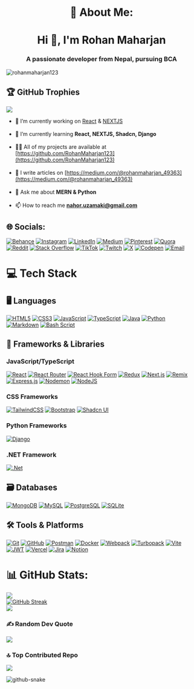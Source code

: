 <h1 align ="center">💫 About Me:</h1>

<h1 align="center">Hi 👋, I'm Rohan Maharjan</h1>

<h3 align="center">A passionate developer from Nepal, pursuing BCA</h3>

<p align="left"> <img src="https://komarev.com/ghpvc/?username=rohanmaharjan123&label=Profile%20views&color=0e75b6&style=flat" alt="rohanmaharjan123" /> </p>

## 🏆 GitHub Trophies
![](https://github-profile-trophy.vercel.app/?username=rohanmaharjan123&theme=radical&no-frame=false&no-bg=true&margin-w=4)

- 🔭 I’m currently working on [React](https://react.dev) & [NEXTJS](https://nextjs.org/docs)<br><br>
- 🌱 I’m currently learning **React, NEXTJS, Shadcn, Django**<br><br>
- 👨‍💻 All of my projects are available at [https://github.com/RohanMaharjan123](https://github.com/RohanMaharjan123)<br><br>
- 📝 I write articles on [https://medium.com/@rohanmaharjan_49363](https://medium.com/@rohanmaharjan_49363)<br><br>
- 💬 Ask me about **MERN & Python**<br><br>
- 📫 How to reach me **nahor.uzamaki@gmail.com**<br>

## 🌐 Socials:

[![Behance](https://img.shields.io/badge/Behance-1769ff?logo=behance&logoColor=white)](https://behance.net/nahoruzamaki)
[![Instagram](https://img.shields.io/badge/Instagram-%23E4405F.svg?logo=Instagram&logoColor=white)](https://instagram.com/rohan_maharjan_rose)
[![LinkedIn](https://img.shields.io/badge/LinkedIn-%230077B5.svg?logo=linkedin&logoColor=white)](https://linkedin.com/in/rohan-maharjan2)
[![Medium](https://img.shields.io/badge/Medium-12100E?logo=medium&logoColor=white)](https://medium.com/@rohanmaharjan_49363)
[![Pinterest](https://img.shields.io/badge/Pinterest-%23E60023.svg?logo=Pinterest&logoColor=white)](https://pinterest.com/nahoruzamaki)
[![Quora](https://img.shields.io/badge/Quora-%23B92B27.svg?logo=Quora&logoColor=white)](https://quora.com/profile/Rohan%20Maharjan)
[![Reddit](https://img.shields.io/badge/Reddit-%23FF4500.svg?logo=Reddit&logoColor=white)](https://reddit.com/user/Rohan_Maharjan)
[![Stack Overflow](https://img.shields.io/badge/-Stackoverflow-FE7A16?logo=stack-overflow&logoColor=white)](https://stackoverflow.com/users/rohan-maharjan)
[![TikTok](https://img.shields.io/badge/TikTok-%23000000.svg?logo=TikTok&logoColor=white)](https://tiktok.com/@rohan_maharjan123)
[![Twitch](https://img.shields.io/badge/Twitch-%239146FF.svg?logo=Twitch&logoColor=white)](https://twitch.tv/rohan_maharjan)
[![X](https://img.shields.io/badge/X-black.svg?logo=X&logoColor=white)](https://x.com/NahorUzumaki)
[![Codepen](https://img.shields.io/badge/Codepen-000000?logo=codepen&logoColor=white)](https://codepen.io/rohanmaharjan123)
[![Email](https://img.shields.io/badge/Email-D14836?logo=gmail&logoColor=white)](mailto:nahor.uzamaki@gmail.com)

# 💻 Tech Stack

## 🖥️ Languages

[![HTML5](https://img.shields.io/badge/html5-%23E34F26.svg?style=for-the-badge&logo=html5&logoColor=white)](https://developer.mozilla.org/en-US/docs/Web/HTML)
[![CSS3](https://img.shields.io/badge/css3-%231572B6.svg?style=for-the-badge&logo=css3&logoColor=white)](https://developer.mozilla.org/en-US/docs/Web/CSS)
[![JavaScript](https://img.shields.io/badge/javascript-%23323330.svg?style=for-the-badge&logo=javascript&logoColor=%23F7DF1E)](https://developer.mozilla.org/en-US/docs/Web/JavaScript)
[![TypeScript](https://img.shields.io/badge/typescript-%23007ACC.svg?style=for-the-badge&logo=typescript&logoColor=white)](https://www.typescriptlang.org)
[![Java](https://img.shields.io/badge/java-%23ED8B00.svg?style=for-the-badge&logo=openjdk&logoColor=white)](https://www.oracle.com/java/)
[![Python](https://img.shields.io/badge/python-3670A0?style=for-the-badge&logo=python&logoColor=ffdd54)](https://www.python.org)
[![Markdown](https://img.shields.io/badge/markdown-%23000000.svg?style=for-the-badge&logo=markdown&logoColor=white)](https://www.markdownguide.org)
[![Bash Script](https://img.shields.io/badge/bash_script-%23121011.svg?style=for-the-badge&logo=gnu-bash&logoColor=white)](https://www.gnu.org/software/bash/)

## 🚀 Frameworks & Libraries

### JavaScript/TypeScript

[![React](https://img.shields.io/badge/react-%2320232a.svg?style=for-the-badge&logo=react&logoColor=%2361DAFB)](https://react.dev)
[![React Router](https://img.shields.io/badge/React_Router-CA4245?style=for-the-badge&logo=react-router&logoColor=white)](https://reactrouter.com)
[![React Hook Form](https://img.shields.io/badge/React%20Hook%20Form-%23EC5990.svg?style=for-the-badge&logo=reacthookform&logoColor=white)](https://react-hook-form.com)
[![Redux](https://img.shields.io/badge/redux-%23593d88.svg?style=for-the-badge&logo=redux&logoColor=white)](https://redux.js.org)
[![Next.js](https://img.shields.io/badge/Next.js-%23000000.svg?style=for-the-badge&logo=next.js&logoColor=white)](https://nextjs.org)
[![Remix](https://img.shields.io/badge/remix-%23000.svg?style=for-the-badge&logo=remix&logoColor=white)](https://remix.run)
[![Express.js](https://img.shields.io/badge/express.js-%23404d59.svg?style=for-the-badge&logo=express&logoColor=%2361DAFB)](https://expressjs.com)
[![Nodemon](https://img.shields.io/badge/NODEMON-%23323330.svg?style=for-the-badge&logo=nodemon&logoColor=%BBDEAD)](https://nodemon.io)
[![NodeJS](https://img.shields.io/badge/node.js-6DA55F?style=for-the-badge&logo=node.js&logoColor=white)](https://nodejs.org/en)

### CSS Frameworks

[![TailwindCSS](https://img.shields.io/badge/tailwindcss-%2338B2AC.svg?style=for-the-badge&logo=tailwind-css&logoColor=white)](https://tailwindcss.com)
[![Bootstrap](https://img.shields.io/badge/bootstrap-%238511FA.svg?style=for-the-badge&logo=bootstrap&logoColor=white)](https://getbootstrap.com)
[![Shadcn UI](https://img.shields.io/badge/Shadcn_UI-%23121011.svg?style=for-the-badge&logo=react&logoColor=white)](https://ui.shadcn.com)

### Python Frameworks

[![Django](https://img.shields.io/badge/django-%23092E20.svg?style=for-the-badge&logo=django&logoColor=white)](https://www.djangoproject.com)

### .NET Framework

[![.Net](https://img.shields.io/badge/.NET-5C2D91?style=for-the-badge&logo=.net&logoColor=white)](https://dotnet.microsoft.com/en-us/)

## 🗃️ Databases

[![MongoDB](https://img.shields.io/badge/MongoDB-%234ea94b.svg?style=for-the-badge&logo=mongodb&logoColor=white)](https://www.mongodb.com)
[![MySQL](https://img.shields.io/badge/mysql-4479A1.svg?style=for-the-badge&logo=mysql&logoColor=white)](https://www.mysql.com)
[![PostgreSQL](https://img.shields.io/badge/PostgreSQL-%23336791.svg?style=for-the-badge&logo=postgresql&logoColor=white)](https://www.postgresql.org)
[![SQLite](https://img.shields.io/badge/SQLite-%2307405e.svg?style=for-the-badge&logo=sqlite&logoColor=white)](https://www.sqlite.org)

## 🛠️ Tools & Platforms

[![Git](https://img.shields.io/badge/git-%23F05033.svg?style=for-the-badge&logo=git&logoColor=white)](https://git-scm.com)
[![GitHub](https://img.shields.io/badge/github-%23121011.svg?style=for-the-badge&logo=github&logoColor=white)](https://github.com)
[![Postman](https://img.shields.io/badge/Postman-FF6C37?style=for-the-badge&logo=postman&logoColor=white)](https://www.postman.com)
[![Docker](https://img.shields.io/badge/docker-%230db7ed.svg?style=for-the-badge&logo=docker&logoColor=white)](https://www.docker.com)
[![Webpack](https://img.shields.io/badge/webpack-%238DD6F9.svg?style=for-the-badge&logo=webpack&logoColor=black)](https://webpack.js.org)
[![Turbopack](https://img.shields.io/badge/Turbopack-%23000000.svg?style=for-the-badge&logo=next.js&logoColor=white)](https://turbopack.dev)
[![Vite](https://img.shields.io/badge/vite-%23746F9D.svg?style=for-the-badge&logo=vite&logoColor=white)](https://vitejs.dev)
[![JWT](https://img.shields.io/badge/JWT-black?style=for-the-badge&logo=JSON%20web%20tokens)](https://jwt.io)
[![Vercel](https://img.shields.io/badge/vercel-%23000000.svg?style=for-the-badge&logo=vercel&logoColor=white)](https://vercel.com)
[![Jira](https://img.shields.io/badge/jira-%230A0FFF.svg?style=for-the-badge&logo=jira&logoColor=white)](https://www.atlassian.com/software/jira)
[![Notion](https://img.shields.io/badge/Notion-%23000000.svg?style=for-the-badge&logo=notion&logoColor=white)](https://www.notion.so)

# 📊 GitHub Stats:

![](https://github-readme-stats.vercel.app/api?username=rohanmaharjan123&theme=radical&hide_border=false&include_all_commits=false&count_private=true)<br/>
[![GitHub Streak](https://github-readme-streak-stats.herokuapp.com/?user=rohanmaharjan123&?user=rohanmaharjan123&theme=radical)](https://git.io/streak-stats)<br/>
![](https://github-readme-stats.vercel.app/api/top-langs/?username=rohanmaharjan123&theme=radical&hide_border=false&include_all_commits=false&count_private=true&layout=compact&hide=php,blade)

### ✍️ Random Dev Quote
![](https://quotes-github-readme.vercel.app/api?type=horizontal&theme=radical)

### 🔝 Top Contributed Repo
![](https://github-contributor-stats.vercel.app/api?username=rohanmaharjan123&limit=5&theme=radical&combine_all_yearly_contributions=true)

<picture>
  <source media="(prefers-color-scheme: dark)" srcset="https://raw.githubusercontent.com/RohanMaharjan123/output/github-snake-dark.svg" />
  <source media="(prefers-color-scheme: light)" srcset="https://raw.githubusercontent.com/RohanMaharjan123/output/github-snake.svg" />
  <img alt="github-snake" src="https://raw.githubusercontent.com/RohanMaharjan123/output/github-snake.svg" />
</picture>

<!-- Proudly created with GPRM ( https://gprm.itsvg.in ) -->
